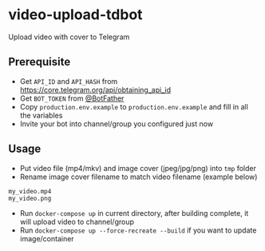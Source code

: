 # video-upload-tdbot
Upload video with cover to Telegram

## Prerequisite
- Get `API_ID` and `API_HASH` from https://core.telegram.org/api/obtaining_api_id
- Get `BOT_TOKEN` from [@BotFather](https://t.me/BotFather)
- Copy `production.env.example` to `production.env.example` and fill in all the variables
- Invite your bot into channel/group you configured just now

## Usage
- Put video file (mp4/mkv) and image cover (jpeg/jpg/png) into `tmp` folder
- Rename image cover filename to match video filename (example below)
```
my_video.mp4
my_video.png
```
- Run `docker-compose up` in current directory, after building complete, it will upload video to channel/group
- Run `docker-compose up --force-recreate --build` if you want to update image/container
